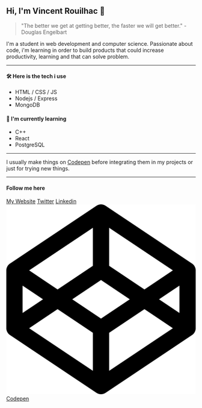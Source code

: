 <!--[![Vincent's Header](https://github.com/Vincent-Projects/Vincent-Projects/blob/main/assets/<BANNER.PNG>)](wwww.vincentrouilhac.com)
// TODO : make a banner with PS
-->

## Hi, I'm Vincent Rouilhac :slightly_smiling_face:

> "The better we get at getting better, the faster we will get better." - Douglas Engelbart

I'm a student in web development and computer science. Passionate about code, i'm learning in order to build products that could increase productivity, learning and that can solve problem.

---

#### :hammer_and_wrench: Here is the tech i use

-   HTML / CSS / JS
-   Nodejs / Express
-   MongoDB

#### :brain: I'm currently learning

-   C++
-   React
-   PostgreSQL

---

I usually make things on [Codepen](https://codepen.io/crysyrood) before integrating them in my projects or just for trying new things.

---

#### Follow me here

[My Website](www.vincentrouilhac.com)
[Twitter](https://twitter.com/home)
[Linkedin](https://www.linkedin.com/in/vincent-rouilhac-380b501b9/)
[![Codepen](https://github.com/Vincent-Projects/Vincent-Projects/blob/main/assets/icons/codepen-brands.svg) Codepen](https://codepen.io/crysyrood)

<!--
**Vincent-Projects/Vincent-Projects** is a ✨ _special_ ✨ repository because its `README.md` (this file) appears on your GitHub profile.

Here are some ideas to get you started:

- 🔭 I’m currently working on ...
- 🌱 I’m currently learning ...
- 👯 I’m looking to collaborate on ...
- 🤔 I’m looking for help with ...
- 💬 Ask me about ...
- 📫 How to reach me: ...
- 😄 Pronouns: ...
- ⚡ Fun fact: ...
-->
